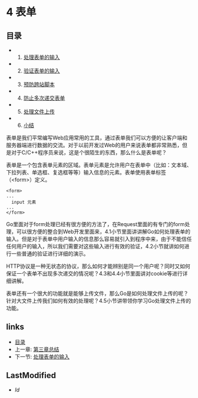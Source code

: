# 4 表单

## 目录
   * 1. [处理表单的输入](4.1.md)
   * 2. [验证表单的输入](4.2.md)
   * 3. [预防跨站脚本](4.3.md)
   * 4. [防止多次递交表单](4.4.md)
   * 5. [处理文件上传](4.5.md)
   * 6. [小结](4.6.md)
   
表单是我们平常编写Web应用常用的工具，通过表单我们可以方便的让客户端和服务器端进行数据的交流。对于以前开发过Web的用户来说表单都非常熟悉，但是对于C/C++程序员来说，这是个很陌生的东西，那么什么是表单呢？

表单是一个包含表单元素的区域。表单元素是允许用户在表单中（比如：文本域、下拉列表、单选框、复选框等等）输入信息的元素。表单使用表单标签（\<form\>）定义。
	
	<form>
	...
	  input 元素
	...
	</form>

Go里面对于form处理已经有很方便的方法了，在Request里面的有专门的form处理，可以很方便的整合到Web开发里面来，4.1小节里面讲讲解Go如何处理表单的输入。但是对于表单中用户输入的信息那么容易就引入到程序中来，由于不能信任任何用户的输入，所以我们需要对这些输入进行有效的验证，4.2小节就讲如何进行一些普通的验证进行详细的演示。

HTTP协议是一种无状态的协议，那么如何才能辨别是同一个用户呢？同时又如何保证一个表单不出现多次递交的情况呢？4.3和4.4小节里面讲对cookie等进行详细讲解。

表单还有一个很大的功能就是能够上传文件，那么Go是如何处理文件上传的呢？针对大文件上传我们如何有效的处理呢？4.5小节讲带领你学习Go处理文件上传的功能。


## links
   * [目录](<preface.md>)
   * 上一章: [第三章总结](<3.5.md>)
   * 下一节: [处理表单的输入](<4.1.md>)

## LastModified 
   * $Id$